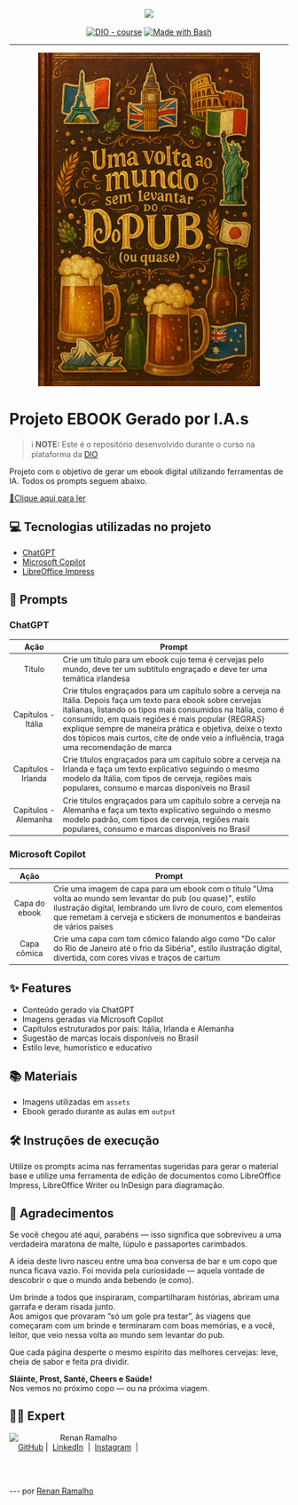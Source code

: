 <p align="center">
    <img width="100" src=".github/assets/banner.png">
</p>

<p align="center">
<a href="https://dio.me/"><img src="https://img.shields.io/badge/DIO-Course-28DA77?logo=youtube" alt="DIO - course"></a>
<a href="https://www.gnu.org/software/bash/" title="Go to Bash homepage"><img src="https://img.shields.io/badge/Prompt-Project-blue?logo=gnu-bash&amp;logoColor=white" alt="Made with Bash"></a></p>

-------

<p align="center">
<img 
    src="./assets/cover.png"
    width="400"  
/>
</p>

# Projeto EBOOK Gerado por I.A.s

> ℹ️ **NOTE:** Este é o repositório desenvolvido durante o curso na plataforma da [DIO](https://dio.me)

Projeto com o objetivo de gerar um ebook digital utilizando ferramentas de IA. Todos os prompts seguem abaixo.

<a href="https://github.com/r3n4nr/prompts-recipe-to-create-a-ebook/blob/main/output/ebook%20-%20css%20jedi%20output.pdf" title="View PDF now"> 📕Clique aqui para ler</a>

## 💻 Tecnologias utilizadas no projeto

- [ChatGPT](https://chat.openai.com/) 
- [Microsoft Copilot](https://www.microsoft.com/copilot)
- [LibreOffice Impress](https://www.libreoffice.org/discover/impress/)

## 🧠 Prompts

### ChatGPT

|   Ação   | Prompt |
| :------: | ------------------------------------------------------------------------------------------------------------------------------------------------------------------------------------------------------------------------------------------------------------------------------ |
| Título  | Crie um título para um ebook cujo tema é cervejas pelo mundo, deve ter um subtítulo engraçado e deve ter uma temática irlandesa |
| Capítulos - Itália | Crie títulos engraçados para um capítulo sobre a cerveja na Itália. Depois faça um texto para ebook sobre cervejas italianas, listando os tipos mais consumidos na Itália, como é consumido, em quais regiões é mais popular {REGRAS} explique sempre de maneira prática e objetiva, deixe o texto dos tópicos mais curtos, cite de onde veio a influência, traga uma recomendação de marca |
| Capítulos - Irlanda | Crie títulos engraçados para um capítulo sobre a cerveja na Irlanda e faça um texto explicativo seguindo o mesmo modelo da Itália, com tipos de cerveja, regiões mais populares, consumo e marcas disponíveis no Brasil |
| Capítulos - Alemanha | Crie títulos engraçados para um capítulo sobre a cerveja na Alemanha e faça um texto explicativo seguindo o mesmo modelo padrão, com tipos de cerveja, regiões mais populares, consumo e marcas disponíveis no Brasil |

### Microsoft Copilot

|  Ação  | Prompt |
| :----: | -------------------------------------------------------------------------------------- |
| Capa do ebook | Crie uma imagem de capa para um ebook com o título "Uma volta ao mundo sem levantar do pub (ou quase)", estilo ilustração digital, lembrando um livro de couro, com elementos que remetam à cerveja e stickers de monumentos e bandeiras de vários países |
| Capa cômica | Crie uma capa com tom cômico falando algo como "Do calor do Rio de Janeiro até o frio da Sibéria", estilo ilustração digital, divertida, com cores vivas e traços de cartum |

## ✨ Features

- Conteúdo gerado via ChatGPT
- Imagens geradas via Microsoft Copilot
- Capítulos estruturados por país: Itália, Irlanda e Alemanha
- Sugestão de marcas locais disponíveis no Brasil
- Estilo leve, humorístico e educativo

## 📚 Materiais

- Imagens utilizadas em `assets`
- Ebook gerado durante as aulas em `output`

## 🛠️ Instruções de execução

Utilize os prompts acima nas ferramentas sugeridas para gerar o material base e utilize uma ferramenta de edição de documentos como LibreOffice Impress, LibreOffice Writer ou InDesign para diagramação.

## 📖 Agradecimentos

Se você chegou até aqui, parabéns — isso significa que sobreviveu a uma verdadeira maratona de malte, lúpulo e passaportes carimbados.  

A ideia deste livro nasceu entre uma boa conversa de bar e um copo que nunca ficava vazio. Foi movida pela curiosidade — aquela vontade de descobrir o que o mundo anda bebendo (e como).  

Um brinde a todos que inspiraram, compartilharam histórias, abriram uma garrafa e deram risada junto.  
Aos amigos que provaram “só um gole pra testar”, às viagens que começaram com um brinde e terminaram com boas memórias, e a você, leitor, que veio nessa volta ao mundo sem levantar do pub.  

Que cada página desperte o mesmo espírito das melhores cervejas: leve, cheia de sabor e feita pra dividir.  

**Sláinte, Prost, Santé, Cheers e Saúde!**  
Nos vemos no próximo copo — ou na próxima viagem.

## 👨‍💻 Expert

<p>
    <img 
      align=left 
      margin=10 
      width=80 
      src="https://avatars.githubusercontent.com/u/37452836?v=4"
    />
    <p>&nbsp&nbsp&nbspRenan Ramalho<br>
    &nbsp&nbsp&nbsp
    <a href="https://github.com/r3n4nr">
    GitHub</a>&nbsp;|&nbsp;
    <a href="www.linkedin.com/in/
renan-ramalho-dev">LinkedIn</a>
&nbsp;|&nbsp;
    <a href="https://www.instagram.com/o_ramalho/">
    Instagram</a>
&nbsp;|&nbsp;</p>
</p>
<br/><br/>
<p>

--- por [Renan Ramalho](https://github.com/r3n4nr)
